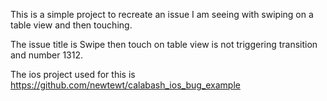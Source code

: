 This is a simple project to recreate an issue I am seeing with swiping on a table view and then touching.

The issue title is Swipe then touch on table view is not triggering transition  and number 1312.



The ios project used for this is https://github.com/newtewt/calabash_ios_bug_example